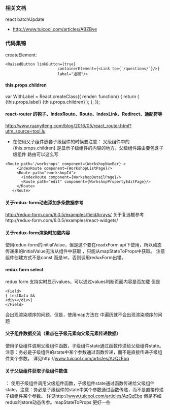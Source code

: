 ### 相关文档

react batchUpdate
* http://www.tuicool.com/articles/ABZBve

### 代码集锦

createElement: 
 ```
<RaisedButton linkButton={true}
                        containerElement={<Link to={`/questions/`}/>}
                        label="返回"/>
 ```


#### this.props.children
<WithLabel label="none">
            <TextInput
              autoCapitalize="none"
              style={styles.default}
            />
          </WithLabel>


var WithLabel = React.createClass({
  render: function() {
    return (
      <View style={styles.labelContainer}>
        <View style={styles.label}>
          <Text>{this.props.label}</Text>
        </View>
        {this.props.children}
      </View>
    );
  },
});

#### react-router 的钩子、IndexRoute、Route、IndexLink、Redirect、通配符等

http://www.ruanyifeng.com/blog/2016/05/react_router.html?utm_source=tool.lu
* 在使用父子组件嵌套子级组件的时候要注意： 父级组件中的{this.props.children} 是显示子级组件的内容的地方，父级组件路由要包含子级组件
路由可以这么写

 ```
<Route path='/workshops' component={WorkshopNavBar} >
      <IndexRoute component={WorkshopListPage}/>
      <Route path=":workshopId">
        <IndexRoute component={WorkshopDetailPage}/>
        <Route path="edit" component={WorkshopPropertyEditPage}/>
      </Route>
    </Route>
 ```
 
#### 关于redux-form动态添加多条数据参考
 http://redux-form.com/6.0.5/examples/fieldArrays/   关于复选框参考http://redux-form.com/6.0.5/examples/react-widgets/

#### 关于redux-form渲染时加载内容
使用redux-form的initialValue，但是这个要在readxForm api下使用，所以动态传递来的initialValue无法从组件中获取 ，只能从mapStateToProps中获取。 注意组件创建方式不是const 而是let，否则调用reduxForm出错。

#### redux form select
redux form 支持实时显示values，可以通过values判断页面内容是否加载
但是

 ```
<Field>
{ testData &&
<div></div>}
</Field>
 ```
会出现渲染顺序的问题，但是，使用map方法在<Field> 中遍历就不会出现渲染顺序的问题

#### 父子组件数据交流（重点在子级元素向父级元素传递数据）
使用子级组件调用父级组件函数，子级组件state通过函数传递给父级组件state。注意：务必是子级组件的state中某个参数通过函数传递，而不是直接传递子级组件某个参数。
详见http://www.tuicool.com/articles/AzQzEbq

#### 关于父级组件获取子级组件数值
： 使用子级组件调用父级组件函数，子级组件state通过函数传递给父级组件state。注意：务必是子级组件的state中某个参数通过函数传递，而不是直接传递子级组件某个参数。 详见http://www.tuicool.com/articles/AzQzEbq
但是不如redux的store动态传参。mapStateToProps 更好一些